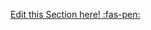 <!-- DO NOT DELETE THIS LINK --> 
[Edit this Section here! :fas-pen:](https://github.com/nus-cs2030/1920-s2/edit/master/contents/textbook/lecture10/correctnessParallelStreams/examples.md)
<!-- DO NOT DELETE THIS LINK --> 